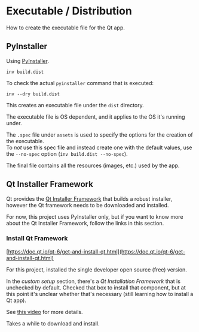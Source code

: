 # Executable / Distribution

How to create the executable file for the Qt app.

## PyInstaller
Using [PyInstaller](https://pyinstaller.org/).

```
inv build.dist
```

To check the actual `pyinstaller` command that is executed:
```
inv --dry build.dist
```

This creates an executable file under the `dist` directory.

The executable file is OS dependent, and it applies to the OS it's running under.

The `.spec` file under `assets` is used to specify the options for the creation of the executable.  
To _not_ use this spec file and instead create one with the default values, use the `--no-spec`
option (`inv build.dist --no-spec`).

The final file contains all the resources (images, etc.) used by the app.

## Qt Installer Framework
Qt provides the [Qt Installer Framework](https://doc.qt.io/qtinstallerframework/ifw-overview.html)
that builds a robust installer, however the Qt framework needs to be downloaded and installed.

For now, this project uses PyInstaller only, but if you want to know more about the Qt Installer
Framework, follow the links in this section.

### Install Qt Framework
[https://doc.qt.io/qt-6/get-and-install-qt.html](https://doc.qt.io/qt-6/get-and-install-qt.html)

For this project, installed the single developer open source (free) version.

In the _custom setup_ section, there's a _Qt Installation Framework_ that is unchecked by default.
Checked that box  to install that component, but at this point it's unclear whether that's
necessary (still learning how to install a Qt app).

See [this video](https://www.youtube.com/watch?v=1pKMcwJZay4) for more details.

Takes a while to download and install.
